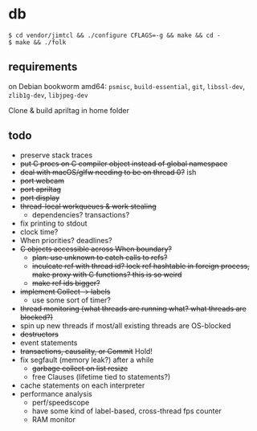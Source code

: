 # db

```
$ cd vendor/jimtcl && ./configure CFLAGS=-g && make && cd -
$ make && ./folk
```

## requirements

on Debian bookworm amd64: `psmisc`, `build-essential`, `git`,
`libssl-dev`, `zlib1g-dev`, `libjpeg-dev`

Clone & build apriltag in home folder

## todo

- preserve stack traces
- ~~put C procs on C compiler object instead of global namespace~~
- ~~deal with macOS/glfw needing to be on thread 0?~~ ish
- ~~port webcam~~
- ~~port apriltag~~
- ~~port display~~
- ~~thread-local workqueues & work stealing~~
  - dependencies? transactions?
- fix printing to stdout
- clock time?
- When priorities? deadlines?
- ~~C objects accessible across When boundary?~~
  - ~~plan: use unknown to catch calls to refs?~~
  - ~~inculcate ref with thread id? lock ref hashtable in foreign
    process, make proxy with C functions? this is so weird~~
  - ~~make ref ids bigger?~~
- ~~implement Collect -> labels~~
  - use some sort of timer?
- ~~thread monitoring (what threads are running what? what threads are blocked?)~~
- spin up new threads if most/all existing threads are OS-blocked
- ~~destructors~~
- event statements
- ~~transactions, causality, or Commit~~ Hold!
- fix segfault (memory leak?) after a while
  - ~~garbage collect on list resize~~
  - free Clauses (lifetime tied to statements?)
- cache statements on each interpreter
- performance analysis
  - perf/speedscope
  - have some kind of label-based, cross-thread fps counter
  - RAM monitor
